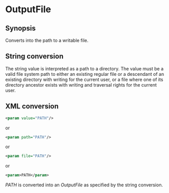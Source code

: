 <h1 class="converter">OutputFile</h1>

## Synopsis

Converts into the path to a writable file.

## String conversion

The string value is interpreted as a path to a directory. The value must be a valid file system path to either an existing regular file or a descendant of an existing directory with writing for the current user, or a file where one of its directory ancestor exists with writing and traversal rights for the current user.

## XML conversion



```xml
<param value="PATH"/>
```

or

```xml
<param path="PATH"/>
```

or

```xml
<param file="PATH"/>
```

or

```xml
<param>PATH</param>
```

 *PATH* is converted into an *OutputFile* as specified by the string conversion.

